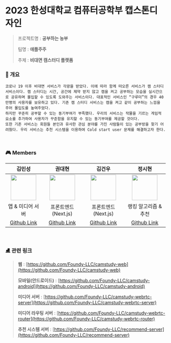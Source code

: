 
# 2023 한성대학교 컴퓨터공학부 캡스톤디자인

> 프로젝트명 : **공부하는 농부**
>
> 팀명 : **애플주주**
>
> 주제 : **비대면 캠스터디 플랫폼**

### 🚀 개요 

```plain text
코로나 19 이후 비대면 서비스가 각광을 받았다. 이에 따라 함께 떠오른 서비스가 캠 스터디 서비스이다. 캠 스터디는 시간, 공간에 제약 받지 않고 캠을 켜고 공부하는 모습을 실시간으로 공유하며 몰입할 수 있도록 도와주는 서비스이다. 대표적인 서비스인 “구루미”의 경우 40 만명의 사용자를 보유하고 있다. 기존 캠 스터디 서비스는 캠을 켜고 같이 공부하는 느낌을 주어 몰입도를 높여주었다. 
하지만 꾸준히 공부할 수 있는 동기부여가 부족했다. 우리의 서비스는 작물을 기르는 게임적 요소를 추가하여 사용자가 꾸준함을 유지할 수 있는 동기부여를 제공할 것이다.
또한 기존 서비스는 회원들 본인과 유사한 관심 분야를 가진 사람들이 있는 공부방을 찾기 어려웠다. 우리 서비스는 추천 시스템을 이용하여 Cold start user 문제를 해결하고자 한다.
```
<br>

### 🎮 Members

김민성|권대현|김건우|정시현|
|:-:|:-:|:-:|:-:|
<img src='https://avatars.githubusercontent.com/u/57604817?v=4' height=80 width=80px></img>|<img src='https://avatars.githubusercontent.com/u/83750244?v=4' height=80  width=80px></img>|<img src='https://avatars.githubusercontent.com/u/55626702?v=4' height=80 width=80px></img>|<img src='https://avatars.githubusercontent.com/u/54366260?v=4' height=80  width=80px></img>|
앱 & 미디어 서버 | 프론트엔드(Next.js) | 프론트엔드(Next.js) | 랭킹 알고리즘 & 추천 | 
[Github Link](https://github.com/jja08111)|[Github Link](https://github.com/antonio-990510)|[Github Link](https://github.com/kgunwoo26)|[Github Link](https://github.com/jungsiroo)|


<br>

### ⛸ 관련 링크


> **웹** : [https://github.com/Foundy-LLC/camstudy-web](https://github.com/Foundy-LLC/camstudy-web)
>
> **모바일(안드로이드)** : [https://github.com/Foundy-LLC/camstudy-android](https://github.com/Foundy-LLC/camstudy-android)
>
> **미디어 서버** : [https://github.com/Foundy-LLC/camstudy-webrtc-server](https://github.com/Foundy-LLC/camstudy-webrtc-server)
> 
> **미디어 라우팅 서버** : [https://github.com/Foundy-LLC/camstudy-webrtc-router](https://github.com/Foundy-LLC/camstudy-webrtc-router)
> 
> **추천 시스템 서버** : [https://github.com/Foundy-LLC/recommend-server](https://github.com/Foundy-LLC/recommend-server)
